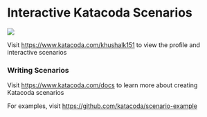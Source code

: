 # Interactive Katacoda Scenarios

[![](http://shields.katacoda.com/katacoda/khushalk151/count.svg)](https://www.katacoda.com/khushalk151 "Get your profile on Katacoda.com")

Visit https://www.katacoda.com/khushalk151 to view the profile and interactive scenarios

### Writing Scenarios
Visit https://www.katacoda.com/docs to learn more about creating Katacoda scenarios

For examples, visit https://github.com/katacoda/scenario-example
